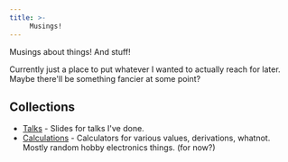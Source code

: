 ```yaml
---
title: >-
     Musings!
---
```


Musings about things!  And stuff!

Currently just a place to put whatever I wanted to actually reach for later.  Maybe there'll be something fancier at some point?



## Collections

- [Talks](./talks) - Slides for talks I've done.
- [Calculations](./calculations) - Calculators for various values, derivations, whatnot.  Mostly random hobby electronics things. (for now?)
